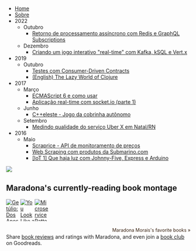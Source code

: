 - [Home](/)
- [Sobre](/about)
- 2022
  - Outubro
    - [Retorno de processamento assíncrono com Redis e GraphQL Subscriptions](/Retorno-de-processamento-assincrono-com-Redis-e-GraphQL-Subscriptions)
  - Dezembro
    - [Criando um jogo interativo "real-time" com Kafka, kSQL e Vert.x](/criando-um-jogo-interativo-real-time-com-kafka-ksql-e-vert-x)
- 2019
  - Outubro
    - [Testes com Consumer-Driven Contracts](/Testes-com-Consumer-Driven-Contracts)
    - [(English) The Lazy World of Clojure](/The-Lazy-World-of-Clojure)
- 2017
  - Março
    - [ECMAScript 6 e como usar](/ecmascript-6-e-como-usar)
    - [Aplicação real-time com socket.io (parte 1)](/Aplicacao-real-time-com-socket-io-pt-1)
  - Junho
    - [C++eleste - Jogo da cobrinha autônomo](/C-eleste-Jogo-da-cobrinha-autonomo)
  - Setembro
    - [Medindo qualidade do serviço Uber X em Natal/RN](/Medindo-qualidade-do-servico-Uber-X-em-Natal-RN)
- 2016
  - Maio
    - [Scraprice - API de monitoramento de preços](/Scraprice-API-de-monitoramento-de-precos)
    - [Web Scraping com produtos da Submarino.com](/Web-Scraping-com-produtos-da-Submarino-com)
    - [[IoT 1] Que haja luz com Johnny-Five, Express e Arduino](/IoT-1-Que-haja-luz-com-Johnny-Five-Express-e-Arduino)

<small>
<a rel="license" href="http://creativecommons.org/licenses/by-nc/4.0/"><img style="border-width:0" src="https://i.creativecommons.org/l/by-nc/4.0/88x31.png" /></a>
</small>

<br/>

<style type="text/css" media="screen">
  .gr_grid_container {
    /* customize grid container div here. eg: width: 500px; */
  }

  #gr_grid_widget_1580141760 {
    margin-top: 10px;
  }

  #gr_grid_widget_1580141760 h2 {
    font-size: 16pt;
  }

  .gr_grid_book_container {
    /* customize book cover container div here */
    float: left;
    width: 39px;
    height: 60px;
    padding: 0px 0px;
    overflow: hidden;
  }
</style>
<div id="gr_grid_widget_1580141760">
  <!-- Show static html as a placeholder in case js is not enabled - javascript include will override this if things work -->
  <h2 style="font-size:16pt">
    <a style="text-decoration: none;" rel="nofollow" href="https://www.goodreads.com/review/list/109108590-maradona-morais?shelf=currently-reading&utm_medium=api&utm_source=grid_widget">Maradona's currently-reading book montage</a>
  </h2>
  <div class="gr_grid_container">
    <div class="gr_grid_book_container"><a title="Getúlio: Dos Anos de Formação à Conquista do Poder (1882-1930)" rel="nofollow" href="https://www.goodreads.com/book/show/15731837-get-lio"><img alt="Getúlio: Dos Anos de Formação à Conquista do Poder" border="0" src="https://i.gr-assets.com/images/S/compressed.photo.goodreads.com/books/1341188752l/15731837._SX50_.jpg" /></a></div>
    <div class="gr_grid_book_container"><a title="You Look Like a Thing and I Love You: How Artificial Intelligence Works and Why It's Making the World a Weirder Place" rel="nofollow" href="https://www.goodreads.com/book/show/44286534-you-look-like-a-thing-and-i-love-you"><img alt="You Look Like a Thing and I Love You: How Artificial Intelligence Works and Why It's Making the World a Weirder Place" border="0" src="https://i.gr-assets.com/images/S/compressed.photo.goodreads.com/books/1569287643l/44286534._SX50_.jpg" /></a></div>
    <div class="gr_grid_book_container"><a title="Microservice Patterns" rel="nofollow" href="https://www.goodreads.com/book/show/34372564-microservice-patterns"><img alt="Microservice Patterns" border="0" src="https://i.gr-assets.com/images/S/compressed.photo.goodreads.com/books/1487751473l/34372564._SX50_.jpg" /></a></div>
    <br style="clear: both"/><br/><a class="gr_grid_branding" style="font-size: .9em; color: #382110; text-decoration: none; float: right; clear: both" rel="nofollow" href="https://www.goodreads.com/user/show/109108590-maradona-morais">Maradona Morais's favorite books »</a>
  <noscript><br/>Share <a rel="nofollow" href="/">book reviews</a> and ratings with Maradona, and even join a <a rel="nofollow" href="/group">book club</a> on Goodreads.</noscript>
  </div>
</div>
<script src="https://www.goodreads.com/review/grid_widget/109108590.Maradona's%20currently-reading%20book%20montage?cover_size=small&hide_link=&hide_title=&num_books=20&order=a&shelf=currently-reading&sort=date_added&widget_id=1580141760" type="text/javascript" charset="utf-8"></script>
